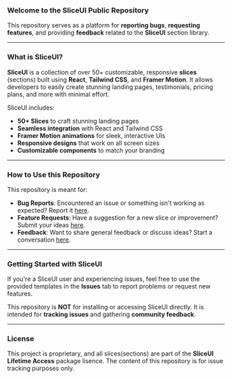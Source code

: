 ### Welcome to the SliceUI Public Repository

This repository serves as a platform for **reporting bugs**, **requesting features**, and providing **feedback** related to the **SliceUI** section library.

---

### What is SliceUI?

**SliceUI** is a collection of over 50+ customizable, responsive **slices** (sections) built using **React**, **Tailwind CSS**, and **Framer Motion**. It allows developers to easily create stunning landing pages, testimonials, pricing plans, and more with minimal effort.

SliceUI includes:

- **50+ Slices** to craft stunning landing pages
- **Seamless integration** with React and Tailwind CSS
- **Framer Motion animations** for sleek, interactive UIs
- **Responsive designs** that work on all screen sizes
- **Customizable components** to match your branding

---

### How to Use this Repository

This repository is meant for:

- **Bug Reports**: Encountered an issue or something isn't working as expected? Report it [here](https://github.com/Slice-UI/Slice-UI/issues).
- **Feature Requests**: Have a suggestion for a new slice or improvement? Submit your ideas [here](https://github.com/Slice-UI/Slice-UI/issues).
- **Feedback**: Want to share general feedback or discuss ideas? Start a conversation [here](https://github.com/Slice-UI/Slice-UI/discussions).

---

### Getting Started with SliceUI

If you're a SliceUI user and experiencing issues, feel free to use the provided templates in the **Issues** tab to report problems or request new features.

This repository is **NOT** for installing or accessing SliceUI directly. It is intended for **tracking issues** and gathering **community feedback**.

---

### License

This project is proprietary, and all slices(sections) are part of the **SliceUI Lifetime Access** package lisence. The content of this repository is for issue tracking purposes only.
